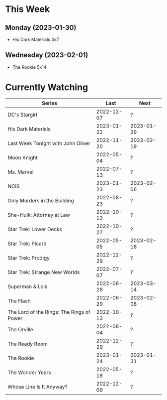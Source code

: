 # This Week

## Monday (2023-01-30)
- His Dark Materials 3x7

## Wednesday (2023-02-01)
- The Rookie 5x14

# Currently Watching

| Series | Last | Next |
| --- | --- | --- |
| DC's Stargirl | 2022-12-07 | ? |
| His Dark Materials | 2023-01-22 | 2023-01-29 |
| Last Week Tonight with John Oliver | 2022-11-20 | 2023-02-19 |
| Moon Knight | 2022-05-04 | ? |
| Ms. Marvel | 2022-07-13 | ? |
| NCIS | 2023-01-23 | 2023-02-06 |
| Only Murders in the Building | 2022-08-23 | ? |
| She-Hulk: Attorney at Law | 2022-10-13 | ? |
| Star Trek: Lower Decks | 2022-10-27 | ? |
| Star Trek: Picard | 2022-05-05 | 2023-02-16 |
| Star Trek: Prodigy | 2022-12-29 | ? |
| Star Trek: Strange New Worlds | 2022-07-07 | ? |
| Superman & Lois | 2022-06-28 | 2023-03-14 |
| The Flash | 2022-06-29 | 2023-02-08 |
| The Lord of the Rings: The Rings of Power | 2022-10-13 | ? |
| The Orville | 2022-08-04 | ? |
| The Ready Room | 2022-12-29 | ? |
| The Rookie | 2023-01-24 | 2023-01-31 |
| The Wonder Years | 2022-05-18 | ? |
| Whose Line Is It Anyway? | 2022-12-09 | ? |

